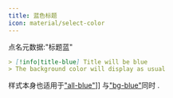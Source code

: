 ```yaml
---
title: 蓝色标题
icon: material/select-color
---
```


点名元数据:"标题蓝"

```md
> [!info|title-blue] Title will be blue
> The background color will display as usual
```

样式本身也适用于["all-blue"](../combined-styling/page-2.md)]] 与["bg-blue"](../bg-styling/page-2.md)同时 .